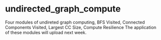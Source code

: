 undirected_graph_compute
========================

Four modules of undireted graph computing,  BFS Visited, Connected Components Visited, Largest CC Size, Compute Resilience
The application of these modules will upload next week. 
